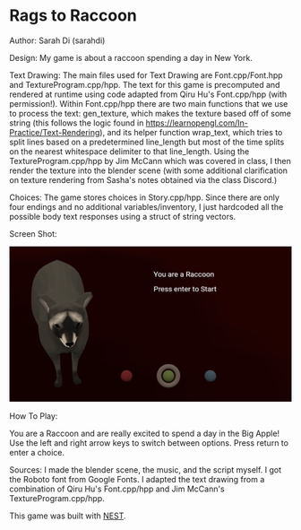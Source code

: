 # Rags to Raccoon

Author: Sarah Di (sarahdi)

Design: My game is about a raccoon spending a day in New York.

Text Drawing: The main files used for Text Drawing are Font.cpp/Font.hpp and TextureProgram.cpp/hpp. The text for this game is precomputed and rendered at runtime using code adapted from Qiru Hu's Font.cpp/hpp (with permission!). Within Font.cpp/hpp there are two main functions that we use to process the text: gen_texture, which makes the texture based off of some string (this follows the logic found in https://learnopengl.com/In-Practice/Text-Rendering), and its helper function wrap_text, which tries to split lines based on a predetermined line_length but most of the time splits on the nearest whitespace delimiter to that line_length. Using the TextureProgram.cpp/hpp by Jim McCann which was covered in class, I then render the texture into the blender scene (with some additional clarification on texture rendering from Sasha's notes obtained via the class Discord.)

Choices: The game stores choices in Story.cpp/hpp. Since there are only four endings and no additional variables/inventory, I just hardcoded all the possible body text responses using a struct of string vectors.

Screen Shot:

![Screen Shot](screenshot.png)

How To Play:

You are a Raccoon and are really excited to spend a day in the Big Apple!
Use the left and right arrow keys to switch between options. Press return to enter a choice.

Sources: I made the blender scene, the music, and the script myself. I got the Roboto font from Google Fonts. I adapted the text drawing from a combination of Qiru Hu's Font.cpp/hpp and Jim McCann's TextureProgram.cpp/hpp.

This game was built with [NEST](NEST.md).

